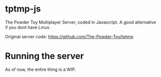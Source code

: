 # tptmp-js
The Powder Toy Multiplayer Server, coded in Javascript. A good alternative if you dont have Linux.

Original server code: https://github.com/The-Powder-Toy/tptmp

# Running the server
As of now, the entire thing is a WIP. 
